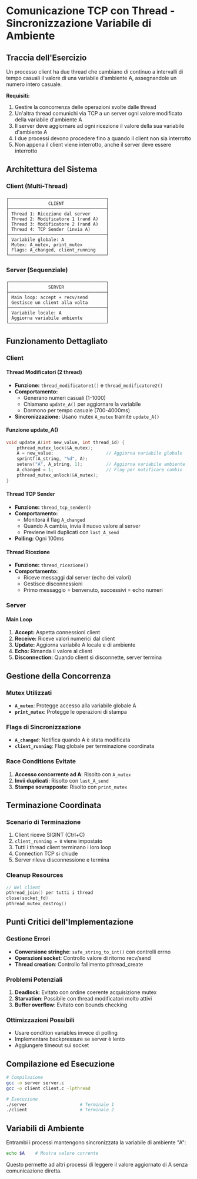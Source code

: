 # Comunicazione TCP con Thread - Sincronizzazione Variabile di Ambiente

## Traccia dell'Esercizio

Un processo client ha due thread che cambiano di continuo a intervalli di tempo casuali il valore di una variabile d'ambiente A, assegnandole un numero intero casuale.

**Requisiti:**
1. Gestire la concorrenza delle operazioni svolte dalle thread
2. Un'altra thread comunichi via TCP a un server ogni valore modificato della variabile d'ambiente A
3. Il server deve aggiornare ad ogni ricezione il valore della sua variabile d'ambiente A
4. I due processi devono procedere fino a quando il client non sia interrotto
5. Non appena il client viene interrotto, anche il server deve essere interrotto

## Architettura del Sistema

### Client (Multi-Thread)
```
┌─────────────────────────────────────┐
│               CLIENT                │
├─────────────────────────────────────┤
│ Thread 1: Ricezione dal server      │
│ Thread 2: Modificatore 1 (rand A)   │
│ Thread 3: Modificatore 2 (rand A)   │
│ Thread 4: TCP Sender (invia A)      │
├─────────────────────────────────────┤
│ Variabile globale: A                │
│ Mutex: A_mutex, print_mutex         │
│ Flags: A_changed, client_running    │
└─────────────────────────────────────┘
```

### Server (Sequenziale)
```
┌─────────────────────────────────────┐
│               SERVER                │
├─────────────────────────────────────┤
│ Main loop: accept + recv/send       │
│ Gestisce un client alla volta       │
├─────────────────────────────────────┤
│ Variabile locale: A                 │
│ Aggiorna variabile ambiente         │
└─────────────────────────────────────┘
```

## Funzionamento Dettagliato

### Client

#### Thread Modificatori (2 thread)
- **Funzione:** `thread_modificatore1()` e `thread_modificatore2()`
- **Comportamento:**
  - Generano numeri casuali (1-1000)
  - Chiamano `update_A()` per aggiornare la variabile
  - Dormono per tempo casuale (700-4000ms)
- **Sincronizzazione:** Usano mutex `A_mutex` tramite `update_A()`

#### Funzione update_A()
```c
void update_A(int new_value, int thread_id) {
    pthread_mutex_lock(&A_mutex);
    A = new_value;                    // Aggiorna variabile globale
    sprintf(A_string, "%d", A);
    setenv("A", A_string, 1);         // Aggiorna variabile ambiente
    A_changed = 1;                    // Flag per notificare cambio
    pthread_mutex_unlock(&A_mutex);
}
```

#### Thread TCP Sender
- **Funzione:** `thread_tcp_sender()`
- **Comportamento:**
  - Monitora il flag `A_changed`
  - Quando A cambia, invia il nuovo valore al server
  - Previene invii duplicati con `last_A_send`
- **Polling:** Ogni 100ms

#### Thread Ricezione
- **Funzione:** `thread_ricezione()`
- **Comportamento:**
  - Riceve messaggi dal server (echo dei valori)
  - Gestisce disconnessioni
  - Primo messaggio = benvenuto, successivi = echo numeri

### Server

#### Main Loop
1. **Accept:** Aspetta connessioni client
2. **Receive:** Riceve valori numerici dal client
3. **Update:** Aggiorna variabile A locale e di ambiente
4. **Echo:** Rimanda il valore al client
5. **Disconnection:** Quando client si disconnette, server termina

## Gestione della Concorrenza

### Mutex Utilizzati
- **`A_mutex`**: Protegge accesso alla variabile globale A
- **`print_mutex`**: Protegge le operazioni di stampa

### Flags di Sincronizzazione
- **`A_changed`**: Notifica quando A è stata modificata
- **`client_running`**: Flag globale per terminazione coordinata

### Race Conditions Evitate
1. **Accesso concorrente ad A**: Risolto con `A_mutex`
2. **Invii duplicati**: Risolto con `last_A_send`
3. **Stampe sovrapposte**: Risolto con `print_mutex`

## Terminazione Coordinata

### Scenario di Terminazione
1. Client riceve SIGINT (Ctrl+C)
2. `client_running = 0` viene impostato
3. Tutti i thread client terminano i loro loop
4. Connection TCP si chiude
5. Server rileva disconnessione e termina

### Cleanup Resources
```c
// Nel client
pthread_join() per tutti i thread
close(socket_fd)
pthread_mutex_destroy()
```

## Punti Critici dell'Implementazione

### Gestione Errori
- **Conversione stringhe**: `safe_string_to_int()` con controlli errno
- **Operazioni socket**: Controllo valore di ritorno recv/send
- **Thread creation**: Controllo fallimento pthread_create

### Problemi Potenziali
1. **Deadlock**: Evitato con ordine coerente acquisizione mutex
2. **Starvation**: Possibile con thread modificatori molto attivi
3. **Buffer overflow**: Evitato con bounds checking

### Ottimizzazioni Possibili
- Usare condition variables invece di polling
- Implementare backpressure se server è lento
- Aggiungere timeout sui socket

## Compilazione ed Esecuzione

```bash
# Compilazione
gcc -o server server.c
gcc -o client client.c -lpthread

# Esecuzione
./server                    # Terminale 1
./client                    # Terminale 2
```

## Variabili di Ambiente

Entrambi i processi mantengono sincronizzata la variabile di ambiente "A":
```bash
echo $A    # Mostra valore corrente
```

Questo permette ad altri processi di leggere il valore aggiornato di A senza comunicazione diretta.